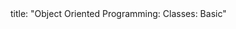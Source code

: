 <frontmatter>
title: "Object Oriented Programming: Classes: Basic"
</frontmatter>

<include src="navbar.md" boilerplate />

<include src="unit-inPage-asFlat.md" boilerplate />